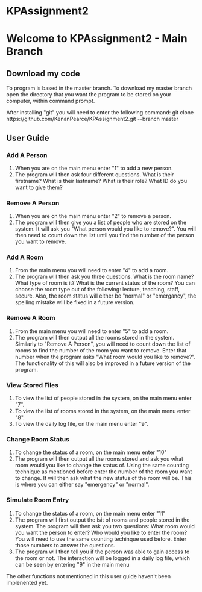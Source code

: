 # KPAssignment2
<h1>Welcome to KPAssignment2 - Main Branch</h1>

<h2>Download my code </h2>
<p>To program is based in the master branch. To download my master branch open the directory that you want the program to be stored on your computer, within command prompt.</p>
<p>After installing "git" you will need to enter the following command: git clone https://github.com/KenanPearce/KPAssignment2.git --branch master</p>

<h2> User Guide </h2>

<h3>Add A Person</h3>
<ol>
  <li>When you are on the main menu enter "1" to add a new person.</li>
  <li>The program will then ask four different questions. What is their firstname? What is their lastname? What is their role? What ID do you want to give them?</li>
</ol> 

<h3>Remove A Person</h3>
<ol>
  <li>When you are on the main menu enter "2" to remove a person.</li>
  <li>The program will then give you a list of people who are stored on the system. It will ask you "What person would you like to remove?". You will then need to count down the list until you find the number of the person you want to remove.</li>
</ol> 

<h3>Add A Room</h3>
<ol>
  <li>From the main menu you will need to enter "4" to add a room.</li>
  <li>The program will then ask you three questions. What is the room name? What type of room is it? What is the current status of the room? You can choose the room type out of the following: lecture, teaching, staff, secure. Also, the room status will either be "normal" or "emergancy", the spelling mistake will be fixed in a future version.</li>
</ol> 

<h3>Remove A Room</h3>
<ol>
  <li>From the main menu you will need to enter "5" to add a room.</li>
  <li>The program will then output all the rooms stored in the system. Similarly to "Remove A Person", you will need to count down the list of rooms to find the number of the room you want to remove. Enter that number when the program asks "What room would you like to remove?". The functionality of this will also be improved in a future version of the program.</li>
</ol> 

<h3>View Stored Files</h3>
<ol>
  <li>To view the list of people stored in the system, on the main menu enter "7".</li>
  <li>To view the list of rooms stored in the system, on the main menu enter "8".</li>
  <li>To view the daily log file, on the main menu enter "9".</li>
</ol> 

<h3>Change Room Status</h3>
<ol>
  <li>To change the status of a room, on the main menu enter "10"</li>
  <li>The program will then output all the rooms stored and ask you what room would you like to change the status of. Using the same counting technique as mentioned before enter the number of the room you want to change. It will then ask what the new status of the room will be. This is where you can either say "emergency" or "normal".</li>
</ol> 

<h3>Simulate Room Entry</h3>
<ol>
  <li>To change the status of a room, on the main menu enter "11"</li>
  <li>The program will first output the lsit of rooms and people stored in the system. The program will then ask you two questions: What room would you want the person to enter? Who would you like to enter the room? You will need to use the same counting techinque used before. Enter those numbers to answer the questions.</li>
  <li>The program will then tell you if the person was able to gain access to the room or not. The interaction will be logged in a daily log file, which can be seen by entering "9" in the main menu</li>
</ol> 

<p>The other functions not mentioned in this user guide haven't been implenented yet.</p>
